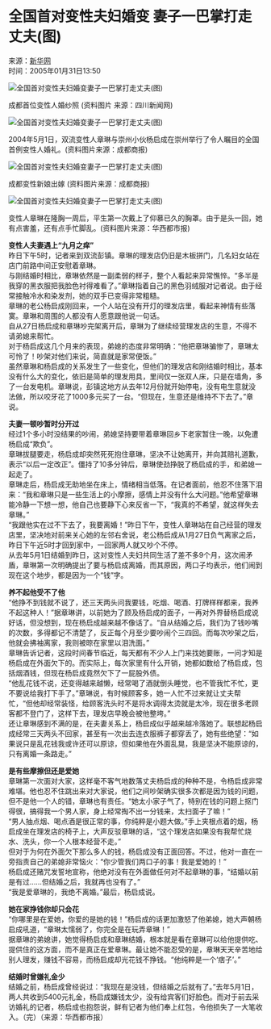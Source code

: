 # 全国首对变性夫妇婚变 妻子一巴掌打走丈夫(图)

来源：[新华网](http://www.sina.com.cn)  
时间：2005年01月31日13:50  

![全国首对变性夫妇婚变妻子一巴掌打走丈夫(图)](http://image2.sina.com.cn/dy/o/2005-01-31/1107150854_IZaO_A.jpg)

成都首位变性人婚纱照 (资料图片 来源：四川新闻网)

![全国首对变性夫妇婚变妻子一巴掌打走丈夫(图)](http://image2.sina.com.cn/dy/o/2005-01-31/1107150854_JZaO_A.jpg)

2004年5月1日，双流变性人章琳与崇州小伙杨启成在崇州举行了令人瞩目的全国首例变性人婚礼。(资料图片来源：成都商报)

![全国首对变性夫妇婚变妻子一巴掌打走丈夫(图)](http://image2.sina.com.cn/dy/o/2005-01-31/1107150854_KZaO_A.jpg)

成都变性新娘出嫁 (资料图片来源：成都商报)

![全国首对变性夫妇婚变妻子一巴掌打走丈夫(图)](http://image2.sina.com.cn/dy/o/2005-01-31/1107150854_LZaO_A.jpg)

变性人章琳在隆胸一周后，平生第一次戴上了仰慕已久的胸罩。由于是头一回，她有点害羞，还有点手忙脚乱。(资料图片来源：华西都市报) 

**变性人夫妻遇上“九月之痒”**  
昨日下午5时，记者来到双流彭镇。章琳的理发店仍旧是木板拼门，几名妇女站在店门前路中间正安慰着章琳。  
与刚结婚时相比，章琳依然是一副柔弱的样子，整个人看起来异常憔悴。“多半是我穿的黑衣服把我脸色衬得难看了。”章琳指着自己的黑色羽绒服对记者说。由于经常接触冷水和染发剂，她的双手已变得非常粗糙。  
章琳的老公杨启成刚回来，一个人站在没有开灯的理发店里，看起来神情有些落寞。章琳和周围的人都没有人愿意跟他说一句话。  
自从27日杨启成和章琳吵完架离开后，章琳为了继续经营理发店的生意，不得不请弟媳来帮忙。  
对于杨启成这几个月来的表现，弟媳的态度非常明确：“他把章琳骗惨了，章琳太可怜了！吵架对他们来说，简直就是家常便饭。”  
虽然章琳和杨启成的关系发生了一些变化，但他们的理发店和刚结婚时相比，基本没有什么大的变化，依旧是简单的理发用具，里间仅一张双人床，只是在墙角，多了一台发电机。章琳说，彭镇这地方从去年12月份就开始停电，没有电生意就没法做，所以咬牙花了1000多元买了一台。“但现在，生意还是维持不下去了。”章说。  

**夫妻一顿吵暂时分开过**  
经过1个多小时没结果的吵闹，弟媳坚持要带着章琳回乡下老家暂住一晚，以免遭杨启成“欺负”。  
章琳拔腿要走，杨启成却突然死死抱住章琳，坚决不让她离开，并向其赔礼道歉，表示“以后一定改正”。僵持了10多分钟后，章琳使劲挣脱了杨启成的手，和弟媳一起走了。  
章琳走后，杨启成无助地坐在床上，情绪相当低落。在记者面前，他忍不住落下泪来：“我和章琳只是一些生活上的小摩擦，感情上并没有什么大问题。”他希望章琳能冷静一下想一想，他自己也要静下心来反省一下，“我真的不希望，就这样失去章琳。”  
“我跟他实在过不下去了，我要离婚！”昨日下午，变性人章琳站在自己经营的理发店里，坚决地对前来关心她的左邻右舍说，老公杨启成从1月27日负气离家之后，昨日下午近5时才回到家中，一回家两人就又吵个不停。  
从去年5月1日结婚到昨日，这对变性人夫妇共同生活了差不多9个月，这次闹矛盾，章琳第一次明确提出了要与杨启成离婚，而其原因，两口子均表示，他们闹到现在这个地步，都是因为一个“钱”字。  

**养不起他受不了他**  
“他挣不到钱就不说了，还三天两头问我要钱，吃烟、喝酒、打牌样样都来，我养不起这种人！”据章琳讲，以前她为了顾及杨启成的面子，一再对外界替杨启成说好话，但没想到，现在杨启成越来越不像话了。“自从结婚之后，我们为了钱吵嘴的次数，多得都记不清楚了，反正每个月至少要吵闹个三四回。而每次吵架之后，他就会拂袖离家，我则被晾在家里以泪洗面。”  
章琳告诉记者，这段时间春节临近，每天都有不少人上门来找她要账，一问才知是杨启成在外面欠下的。而实际上，每次家里有什么开销，她都如数给了杨启成，包括烟酒钱，但现在杨启成竟然欠下了一屁股外债。  
“他乱花钱不说，还变得越来越懒，经常喝了酒就倒头睡觉，也不管我忙不忙，更不要说给我打下手了。”章琳说，有时候顾客多，她一人忙不过来就让丈夫帮忙，“但他却经常装怪，给顾客洗头时不是将水调得太烫就是太冷，现在很多老顾客都不登门了，这样下去，理发店早晚会被他整垮。”  
还让章琳感到不满的是，在夫妻关系上，杨启成似乎越来越冷落她了。联想起杨启成经常三天两头不回家，甚至有一次出去连衣服裤子都穿丢了，她有些绝望：“如果说只是乱花钱我或许还可以原谅，但如果他在外面乱晃，我是坚决不能原谅的，只有离婚一条路走。”  

**是有些摩擦但还是爱她**  
章琳第一次面对大家，这样毫不客气地数落丈夫杨启成的种种不是，令杨启成非常难堪。他也忍不住跳出来对大家说，他们之间吵架确实很多次都是因为钱的问题，但不是他一个人的错，章琳也有责任。“她太小家子气了，特别在钱的问题上抠门得很，搞得我一个男人家，身上经常掏不出一分钱来，太扫面子了嘛！”  
“男人抽点烟、喝点酒是很正常的事，你纯粹是小题大做。”手上夹根点着的烟，杨启成坐在理发店的椅子上，大声反驳章琳的话，“这个理发店如果没有我帮忙烧水、洗头，你一个人根本经营不走。”  
但对于为何在外面欠下那么多人的钱，杨启成没有正面回答。不过，他对一直在一旁指责自己的弟媳非常恼火：“你少管我们两口子的事！我是爱她的！”  
杨启成还赌咒发誓地宣称，他绝对没有在外面做任何对不起章琳的事，“结婚以前是有过……但结婚之后，我就再也没有了。”  
“我是爱章琳的，我绝不离婚。”最后，杨启成说。  

**她在家挣钱你却只会花**  
“你哪里是在爱她，你爱的是她的钱！”杨启成的话更加激怒了他弟媳，她大声朝杨启成吼道，“章琳太懦弱了，你完全是在玩弄章琳！”  
据章琳的弟媳讲，她觉得杨启成和章琳结婚，根本就是看在章琳可以给他提供吃、提供住的这方面，而不是真正在爱章琳。最让她不能忍受的是，章琳天天辛苦地给别人理发，赚钱不容易，而杨启成却光花钱不挣钱。“他纯粹是一个‘痞子’。”  

**结婚时曾嫌礼金少**  
结婚之前，杨启成曾经说过：“我现在是没钱，但结婚之后就有了。”去年5月1日，两人共收到5400元礼金，杨启成嫌钱太少，没有给宾客们好脸色。而对于前去采访婚礼的记者，杨启成也抱怨说，鲜有记者为他们奉上红包，令他损失了一大笔收入。（完）（来源：华西都市报）
<!-- tcd_original_link http://news.sina.com.cn/s/2005-01-31/13505000231s.shtml?from=wap -->
